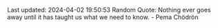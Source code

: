 Last updated: 2024-04-02 19:50:53
Random Quote: Nothing ever goes away until it has taught us what we need to know. - Pema Chödrön